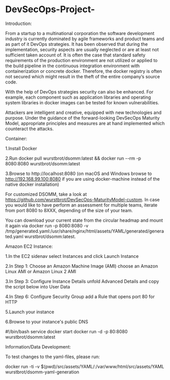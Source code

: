 # DevSecOps-Project-

Introduction:

From a startup to a multinational corporation the software development industry is currently dominated by agile frameworks and product teams and as part of it DevOps strategies. It has been observed that during the implementation, security aspects are usually neglected or are at least not sufficient taken account of. It is often the case that standard safety requirements of the production environment are not utilized or applied to the build pipeline in the continuous integration environment with containerization or concrete docker. Therefore, the docker registry is often not secured which might result in the theft of the entire company’s source code.

With the help of DevOps strategies security can also be enhanced. For example, each component such as application libraries and operating system libraries in docker images can be tested for known vulnerabilities.

Attackers are intelligent and creative, equipped with new technologies and purpose. Under the guidance of the forward-looking DevSecOps Maturity Model, appropriate principles and measures are at hand implemented which counteract the attacks.

Container:

1.Install Docker

2.Run docker pull wurstbrot/dsomm:latest && docker run --rm -p 8080:8080 wurstbrot/dsomm:latest

3.Browse to http://localhost:8080 (on macOS and Windows browse to http://192.168.99.100:8080 if you are using docker-machine instead of the native docker installation)

For customized DSOMM, take a look at https://github.com/wurstbrot/DevSecOps-MaturityModel-custom. In case you would like to have perform an assessment for multiple teams, iterate from port 8080 to 8XXX, depending of the size of your team.

You can download your current state from the circular headmap and mount it again via docker run -p 8080:8080 -v /tmp/generated.yaml:/usr/share/nginx/html/assets/YAML/generated/generated.yaml wurstbrot/dsomm:latest.

Amazon EC2 Instance:

1.In the EC2 sidenav select Instances and click Launch Instance

2.In Step 1: Choose an Amazon Machine Image (AMI) choose an Amazon Linux AMI or Amazon Linux 2 AMI

3.In Step 3: Configure Instance Details unfold Advanced Details and copy the script below into User Data

4.In Step 6: Configure Security Group add a Rule that opens port 80 for HTTP

5.Launch your instance

6.Browse to your instance's public DNS

#!/bin/bash
service docker start
docker run -d -p 80:8080 wurstbrot/dsomm:latest

Information/Data Development:

To test changes to the yaml-files, please run:

docker run -ti -v $(pwd)/src/assets/YAML/:/var/www/html/src/assets/YAML wurstbrot/dsomm-yaml-generation
